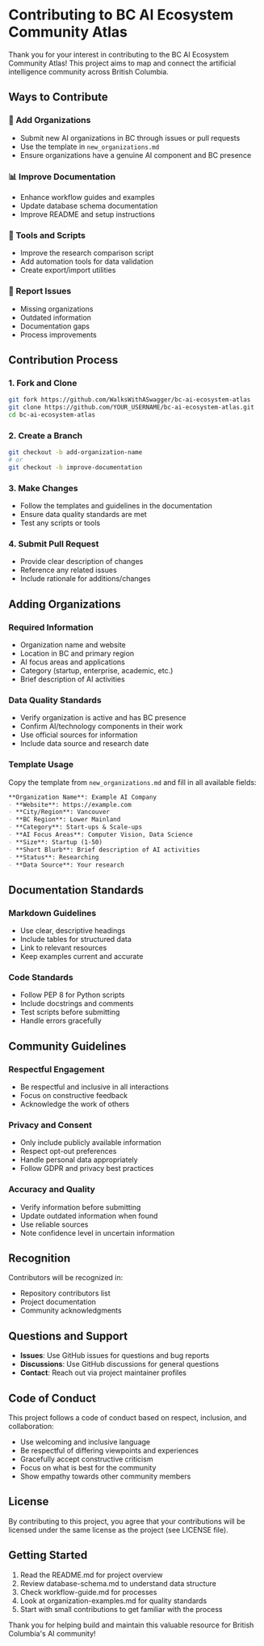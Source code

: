# Contributing to BC AI Ecosystem Community Atlas

Thank you for your interest in contributing to the BC AI Ecosystem Community Atlas! This project aims to map and connect the artificial intelligence community across British Columbia.

## Ways to Contribute

### 🏢 Add Organizations
- Submit new AI organizations in BC through issues or pull requests
- Use the template in `new_organizations.md`
- Ensure organizations have a genuine AI component and BC presence

### 📊 Improve Documentation
- Enhance workflow guides and examples
- Update database schema documentation
- Improve README and setup instructions

### 🔧 Tools and Scripts
- Improve the research comparison script
- Add automation tools for data validation
- Create export/import utilities

### 🐛 Report Issues
- Missing organizations
- Outdated information
- Documentation gaps
- Process improvements

## Contribution Process

### 1. Fork and Clone
```bash
git fork https://github.com/WalksWithASwagger/bc-ai-ecosystem-atlas
git clone https://github.com/YOUR_USERNAME/bc-ai-ecosystem-atlas.git
cd bc-ai-ecosystem-atlas
```

### 2. Create a Branch
```bash
git checkout -b add-organization-name
# or
git checkout -b improve-documentation
```

### 3. Make Changes
- Follow the templates and guidelines in the documentation
- Ensure data quality standards are met
- Test any scripts or tools

### 4. Submit Pull Request
- Provide clear description of changes
- Reference any related issues
- Include rationale for additions/changes

## Adding Organizations

### Required Information
- Organization name and website
- Location in BC and primary region
- AI focus areas and applications
- Category (startup, enterprise, academic, etc.)
- Brief description of AI activities

### Data Quality Standards
- Verify organization is active and has BC presence
- Confirm AI/technology components in their work
- Use official sources for information
- Include data source and research date

### Template Usage
Copy the template from `new_organizations.md` and fill in all available fields:

```markdown
**Organization Name**: Example AI Company
- **Website**: https://example.com
- **City/Region**: Vancouver
- **BC Region**: Lower Mainland
- **Category**: Start-ups & Scale-ups
- **AI Focus Areas**: Computer Vision, Data Science
- **Size**: Startup (1-50)
- **Short Blurb**: Brief description of AI activities
- **Status**: Researching
- **Data Source**: Your research
```

## Documentation Standards

### Markdown Guidelines
- Use clear, descriptive headings
- Include tables for structured data
- Link to relevant resources
- Keep examples current and accurate

### Code Standards
- Follow PEP 8 for Python scripts
- Include docstrings and comments
- Test scripts before submitting
- Handle errors gracefully

## Community Guidelines

### Respectful Engagement
- Be respectful and inclusive in all interactions
- Focus on constructive feedback
- Acknowledge the work of others

### Privacy and Consent
- Only include publicly available information
- Respect opt-out preferences
- Handle personal data appropriately
- Follow GDPR and privacy best practices

### Accuracy and Quality
- Verify information before submitting
- Update outdated information when found
- Use reliable sources
- Note confidence level in uncertain information

## Recognition

Contributors will be recognized in:
- Repository contributors list
- Project documentation
- Community acknowledgments

## Questions and Support

- **Issues**: Use GitHub issues for questions and bug reports
- **Discussions**: Use GitHub discussions for general questions
- **Contact**: Reach out via project maintainer profiles

## Code of Conduct

This project follows a code of conduct based on respect, inclusion, and collaboration:

- Use welcoming and inclusive language
- Be respectful of differing viewpoints and experiences  
- Gracefully accept constructive criticism
- Focus on what is best for the community
- Show empathy towards other community members

## License

By contributing to this project, you agree that your contributions will be licensed under the same license as the project (see LICENSE file).

## Getting Started

1. Read the README.md for project overview
2. Review database-schema.md to understand data structure
3. Check workflow-guide.md for processes
4. Look at organization-examples.md for quality standards
5. Start with small contributions to get familiar with the process

Thank you for helping build and maintain this valuable resource for British Columbia's AI community! 